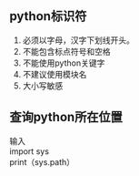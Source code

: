## python标识符
1. 必须以字母，汉字下划线开头。  
2. 不能包含标点符号和空格
3. 不能使用python关键字
4. 不建议使用模块名
5. 大小写敏感

## 查询python所在位置  
输入  
import sys  
print（sys.path）